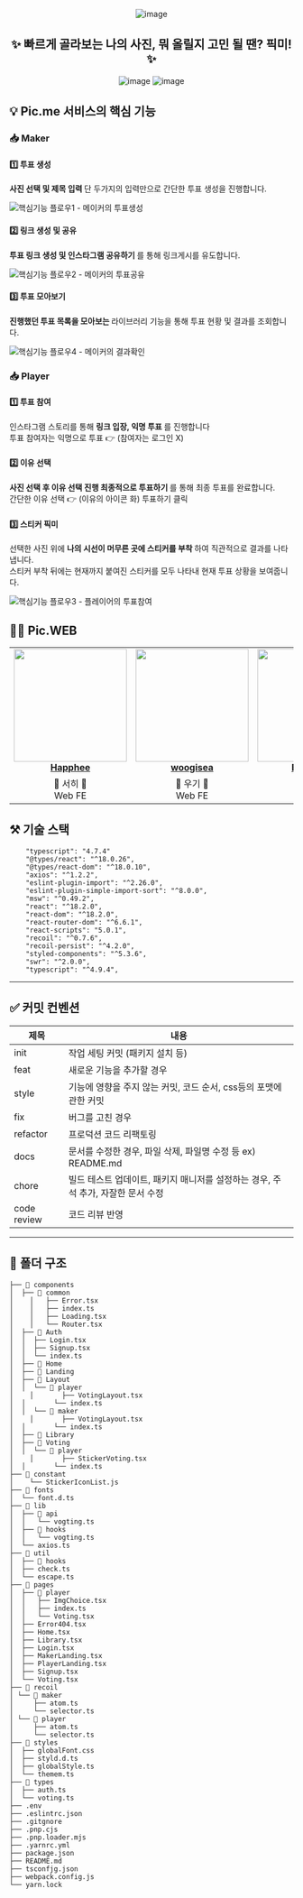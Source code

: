 <div align="center">

![image](https://user-images.githubusercontent.com/79238676/210397614-f9d7549a-0a81-4da4-b432-308581c1b65c.png)

<h2> ✨ 빠르게 골라보는 나의 사진, 뭐 올릴지 고민 될 땐? 픽미! ✨ </h2>

![image](https://user-images.githubusercontent.com/79238676/210467092-feb8707f-9b6f-4e67-92f7-1ba491b05096.png)
![image](https://user-images.githubusercontent.com/79238676/210467191-27e0e42c-e993-4dc6-be45-3b3f2a16af2b.png)

</div>

<h2> 💡 Pic.me 서비스의 핵심 기능 </h2>

<h3> 📥 Maker </h3>
<h4> 1️⃣ 투표 생성</h4>

<div ><strong> 사진 선택 및 제목 입력 </strong> 단 두가지의 입력만으로 간단한 투표 생성을 진행합니다.  <br/>

![핵심기능 플로우1 - 메이커의 투표생성](https://user-images.githubusercontent.com/69576360/212249375-2d43ca37-8754-42eb-8283-40070e9593a0.png)

<h4> 2️⃣ 링크 생성 및 공유</h4>

<div ><strong> 투표 링크 생성 및 인스타그램 공유하기 </strong> 를 통해 링크게시를 유도합니다.  <br/>

![핵심기능 플로우2 - 메이커의 투표공유](https://user-images.githubusercontent.com/69576360/212249498-3218ab4f-f500-4574-b71f-a32d90e54229.png)

<h4> 3️⃣ 투표 모아보기 </h4>

<div ><strong> 진행했던 투표 목록을 모아보는 </strong> 라이브러리 기능을 통해 투표 현황 및 결과를 조회합니다. <br/>

![핵심기능 플로우4 - 메이커의 결과확인](https://user-images.githubusercontent.com/69576360/212249626-f9316305-0a45-4344-a6b1-b0495f5586dc.png)

<h3> 📥 Player </h3>
<h4> 1️⃣ 투표 참여</h4>

  <div > 인스타그램 스토리를 통해 <strong> 링크 입장, 익명 투표 </strong> 를 진행합니다</div>
  <div> 투표 참여자는 익명으로 투표 👉 (참여자는 로그인 X)</div>
  
<h4> 2️⃣ 이유 선택</h4>

<div ><strong> 사진 선택 후 이유 선택 진행 최종적으로 투표하기 </strong> 를 통해 최종 투표를 완료합니다. <br/>
  <div> 간단한 이유 선택 👉 (이유의 아이콘 화) 투표하기 클릭 </div>
<h4> 3️⃣ 스티커 픽미  </h4>

<div >선택한 사진 위에  <strong> 나의 시선이 머무른 곳에 스티커를 부착 </strong> 하여 직관적으로 결과를 나타냅니다. <br/>
  <div> 스티커 부착 뒤에는 현재까지 붙여진 스티커를 모두 나타내 현재 투표 상황을 보여줍니다. </div>
  
![핵심기능 플로우3 - 플레이어의 투표참여](https://user-images.githubusercontent.com/69576360/212249758-05eb5711-05b5-4991-859c-e3b06843ec7e.png)

## 👩‍💻 Pic.WEB

<table align="center">
    <tr align="center">
        <td style="min-width: 150px;">
            <a href="https://github.com/Happhee">
              <img src="https://user-images.githubusercontent.com/79238676/178311426-77d9dadf-e52d-4ca8-b9ec-9368faef7685.png" width="200">
              <br />
              <b>Happhee</b>
            </a>
        </td>
        <td style="min-width: 150px;" background-color="white">
            <a href="https://github.com/woogisea">
              <img src="https://avatars.githubusercontent.com/u/69576360?v=4" width="200">
              <br />
              <b>woogisea</b>
            </a> 
        </td>
        <td style="min-width: 150px;">
            <a href="https://github.com/Brokyeom">
              <img src="https://user-images.githubusercontent.com/79238676/178312183-d3fde33c-aedd-4a53-b478-4465893c348c.JPG" width="200" >
              <br />
              <b>Brokyeom</b>
            </a>
        </td>
        <td style="min-width: 150px;" background-color="white">
            <a href="https://github.com/pinktopaz">
              <img src="https://user-images.githubusercontent.com/79238676/210469039-e7e8ca9c-6a6d-496d-aa6b-4f8ee8b71d70.png" width="200" >
              <br />
              <b>pinktopaz</b>
            </a> 
        </td>
        <td style="min-width: 150px;" background-color="white">
            <a href="https://github.com/iamphj3">
              <img src="https://user-images.githubusercontent.com/79238676/210469064-a12a2069-9bd2-47f9-913f-f1e49a614076.png" width="200">
              <br />
              <b>iamphj3</b>
            </a> 
        </td>
    </tr>
    <tr align="center">
        <td>
            💛 서히 💛 <br/>
            Web FE
      </td>
        <td>
            💚 우기 💚 <br />
            Web FE
        </td>
        <td>
            🤍 시루 🤍<br />
            Web FE
        </td>
        <td>
            💖 떵경 💖<br />
            Web FE
        </td>
        <td>
            💙 현디 💙 <br />
            Web FE
        </td>
    </tr>
</table>

## ⚒️ 기술 스택

```
    "typescript": "4.7.4"
    "@types/react": "^18.0.26",
    "@types/react-dom": "^18.0.10",
    "axios": "^1.2.2",
    "eslint-plugin-import": "^2.26.0",
    "eslint-plugin-simple-import-sort": "^8.0.0",
    "msw": "^0.49.2",
    "react": "^18.2.0",
    "react-dom": "^18.2.0",
    "react-router-dom": "^6.6.1",
    "react-scripts": "5.0.1",
    "recoil": "^0.7.6",
    "recoil-persist": "^4.2.0",
    "styled-components": "^5.3.6",
    "swr": "^2.0.0",
    "typescript": "^4.9.4",
```

---

## ✅ 커밋 컨벤션

| 제목        | 내용                                                                             |
| ----------- | -------------------------------------------------------------------------------- |
| init        | 작업 세팅 커밋 (패키지 설치 등)                                                  |
| feat        | 새로운 기능을 추가할 경우                                                        |
| style       | 기능에 영향을 주지 않는 커밋, 코드 순서, css등의 포맷에 관한 커밋                |
| fix         | 버그를 고친 경우                                                                 |
| refactor    | 프로덕션 코드 리팩토링                                                           |
| docs        | 문서를 수정한 경우, 파일 삭제, 파일명 수정 등 ex) README.md                      |
| chore       | 빌드 테스트 업데이트, 패키지 매니저를 설정하는 경우, 주석 추가, 자잘한 문서 수정 |
| code review | 코드 리뷰 반영                                                                   |

---

## 📁 폴더 구조

```
├── 📁 components
│  ├── 📁 common
│	 │   ├── Error.tsx
│	 │   ├── index.ts
│	 │   ├── Loading.tsx
│	 │   └── Router.tsx
│  ├── 📁 Auth
│  │  ├── Login.tsx
│  │  ├── Signup.tsx
│  │  └── index.ts
│  ├── 📁 Home
│  ├── 📁 Landing
│  ├── 📁 Layout
│  │  └── 📁 player
│	 │       ├── VotingLayout.tsx
│  │       └── index.ts
│  │  └── 📁 maker
│	 │       ├── VotingLayout.tsx
│  │       └── index.ts
│  ├── 📁 Library
│  ├── 📁 Voting
│  │  └── 📁 player
│	 │       ├── StickerVoting.tsx
│  │       └── index.ts
├── 📁 constant
│    └── StickerIconList.js
├── 📁 fonts
│  └── font.d.ts
├── 📁 lib
│  ├── 📁 api
│  │   └── vogting.ts
│  ├── 📁 hooks
│  │   └── vogting.ts
│  └── axios.ts
├── 📁 util
│  ├── 📁 hooks
│  ├── check.ts
│  └── escape.ts
├── 📁 pages
│  ├── 📁 player
│  │   ├── ImgChoice.tsx
│  │   ├── index.ts
│  │   └── Voting.tsx
│  ├── Error404.tsx
│  ├── Home.tsx
│  ├── Library.tsx
│  ├── Login.tsx
│  ├── MakerLanding.tsx
│  ├── PlayerLanding.tsx
│  ├── Signup.tsx
│  └── Voting.tsx
├── 📁 recoil
│ └── 📁 maker
│     ├── atom.ts
│     └── selector.ts
│ └── 📁 player
│     ├── atom.ts
│     └── selector.ts
├── 📁 styles
│  ├── globalFont.css
│  ├── styld.d.ts
│  ├── globalStyle.ts
│  └── themem.ts
├── 📁 types
│  ├── auth.ts
│  └── voting.ts
├── .env
├── .eslintrc.json
├── .gitgnore
├── .pnp.cjs
├── .pnp.loader.mjs
├── .yarnrc.yml
├── package.json
├── README.md
├── tsconfjg.json
├── webpack.config.js
└── yarn.lock
```
